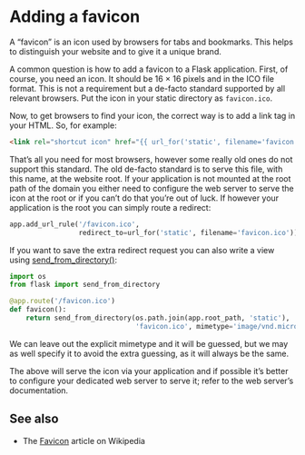 # Adding a favicon

A “favicon” is an icon used by browsers for tabs and bookmarks. This helps to distinguish your website and to give it a unique brand.

A common question is how to add a favicon to a Flask application. First, of course, you need an icon. It should be 16 × 16 pixels and in the ICO file format. This is not a requirement but a de-facto standard supported by all relevant browsers. Put the icon in your static directory as `favicon.ico`.

Now, to get browsers to find your icon, the correct way is to add a link tag in your HTML. So, for example:

```html
<link rel="shortcut icon" href="{{ url_for('static', filename='favicon.ico') }}">
```

That’s all you need for most browsers, however some really old ones do not support this standard. The old de-facto standard is to serve this file, with this name, at the website root. If your application is not mounted at the root path of the domain you either need to configure the web server to serve the icon at the root or if you can’t do that you’re out of luck. If however your application is the root you can simply route a redirect:

```python
app.add_url_rule('/favicon.ico',
                 redirect_to=url_for('static', filename='favicon.ico'))
```

If you want to save the extra redirect request you can also write a view using [send_from_directory()](https://flask.palletsprojects.com/en/2.3.x/api/#flask.send_from_directory):

```python
import os
from flask import send_from_directory

@app.route('/favicon.ico')
def favicon():
    return send_from_directory(os.path.join(app.root_path, 'static'),
                               'favicon.ico', mimetype='image/vnd.microsoft.icon')
```

We can leave out the explicit mimetype and it will be guessed, but we may as well specify it to avoid the extra guessing, as it will always be the same.

The above will serve the icon via your application and if possible it’s better to configure your dedicated web server to serve it; refer to the web server’s documentation.

## See also

- The [Favicon](https://en.wikipedia.org/wiki/Favicon) article on Wikipedia